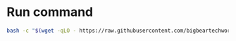 # Run command

```bash
bash -c "$(wget -qLO - https://raw.githubusercontent.com/bigbeartechworld/big-bear-scripts/master/update-portainer-ce/run.sh)"
```
